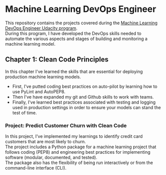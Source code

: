 # Machine Learning DevOps Engineer 

This repository contains the projects covered during the [Machine Learning DevOps Engineer Udacity program](https://www.udacity.com/course/machine-learning-dev-ops-engineer-nanodegree--nd0821).  
During this program, I have developed the DevOps skills needed to automate the various aspects and stages of building and monitoring a machine learning model.  
  
## Chapter 1: Clean Code Principles   
In this chapter I've learned the skills that are essential for deploying production machine learning models.   
- First, I've putted coding best practices on auto-pilot by learning how to use PyLint and AutoPEP8.    
- Then I've have expanded my git and Github skills to work with teams.    
- Finally, I've learned best practices associated with testing and logging used in production settings in order to ensure your models can stand the test of time.

### Project: Predict Customer Churn with Clean Code     
In this project, I've implemented my learnings to identify credit card customers that are most likely to churn.   
The project includes a Python package for a machine learning project that follows coding (PEP8) and engineering best practices for implementing software (modular, documented, and tested).   
The package also has the flexibility of being run interactively or from the command-line interface (CLI).


